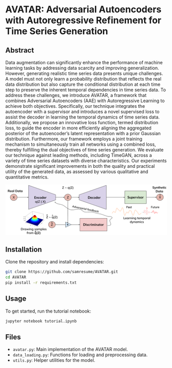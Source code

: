 # AVATAR: Adversarial Autoencoders with Autoregressive Refinement for Time Series Generation

## Abstract

Data augmentation can significantly enhance the performance of machine learning tasks by addressing data scarcity and improving generalization. However, generating realistic time series data presents unique challenges. A model must not only learn a probability distribution that reflects the real data distribution but also capture the conditional distribution at each time step to preserve the inherent temporal dependencies in time series data. To address these challenges, we introduce AVATAR, a framework that combines Adversarial Autoencoders (AAE) with Autoregressive Learning to achieve both objectives. Specifically, our technique integrates the autoencoder with a supervisor and introduces a novel supervised loss to assist the decoder in learning the temporal dynamics of time series data. Additionally, we propose an innovative loss function, termed distribution loss, to guide the encoder in more efficiently aligning the aggregated posterior of the autoencoder’s latent representation with a prior Gaussian distribution. Furthermore, our framework employs a joint training mechanism to simultaneously train all networks using a combined loss, thereby fulfilling the dual objectives of time series generation. We evaluate our technique against leading methods, including TimeGAN, across a variety of time series datasets with diverse characteristics. Our experiments demonstrate significant improvements in both the quality and practical utility of the generated data, as assessed by various qualitative and quantitative metrics. 

<img src="AVATAR.svg" width="600" alt="AVATAR Architecture" title="AVATAR Architecture">


## Installation
Clone the repository and install dependencies:
```bash
git clone https://github.com/samresume/AVATAR.git
cd AVATAR
pip install -r requirements.txt
```

## Usage
To get started, run the tutorial notebook:
```bash
jupyter notebook tutorial.ipynb
```

## Files
- `avatar.py`: Main implementation of the AVATAR model.
- `data_loading.py`: Functions for loading and preprocessing data.
- `utils.py`: Helper utilities for the model.


